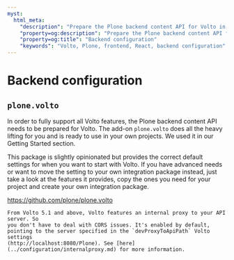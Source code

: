 ```yaml
---
myst:
  html_meta:
    "description": "Prepare the Plone backend content API for Volto in order to fully support all volto features"
    "property=og:description": "Prepare the Plone backend content API for Volto in order to fully support all volto features"
    "property=og:title": "Backend configuration"
    "keywords": "Volto, Plone, frontend, React, backend configuration"
---
```


# Backend configuration

## `plone.volto`
In order to fully support all Volto features, the Plone backend content API needs to be prepared for Volto. The add-on `plone.volto` does all the heavy lifting for you and is ready to use in your own projects. We used it in our Getting Started section.

This package is slightly opinionated but provides the correct default settings for when
you want to start with Volto. If you have advanced needs or want to move the setting to
your own integration package instead, just take a look at the features it provides,
copy the ones you need for your project and create your own integration package.

https://github.com/plone/plone.volto

```{tip}
From Volto 5.1 and above, Volto features an internal proxy to your API server. So
you don't have to deal with CORS issues. It's enabled by default, pointing to the server specified in the `devProxyToApiPath` Volto settings
(http://localhost:8080/Plone). See [here](../configuration/internalproxy.md) for more information.
```
